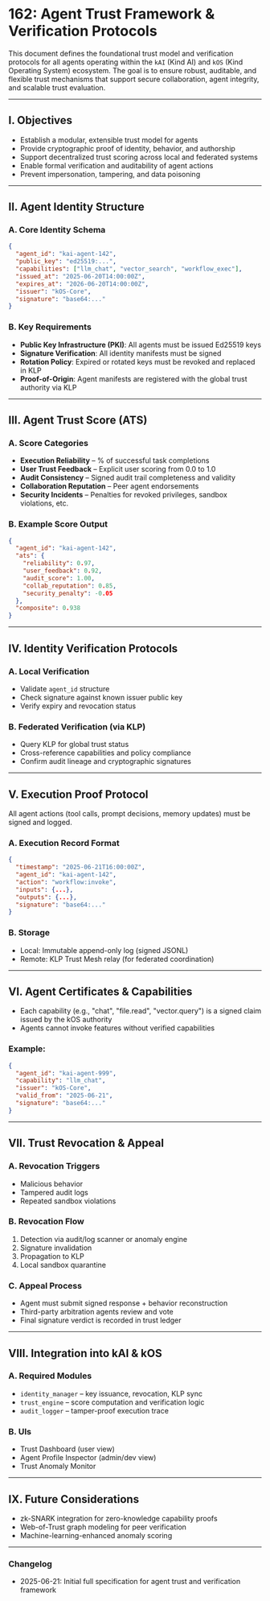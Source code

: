 # 162: Agent Trust Framework & Verification Protocols

This document defines the foundational trust model and verification protocols for all agents operating within the `kAI` (Kind AI) and `kOS` (Kind Operating System) ecosystem. The goal is to ensure robust, auditable, and flexible trust mechanisms that support secure collaboration, agent integrity, and scalable trust evaluation.

---

## I. Objectives

- Establish a modular, extensible trust model for agents
- Provide cryptographic proof of identity, behavior, and authorship
- Support decentralized trust scoring across local and federated systems
- Enable formal verification and auditability of agent actions
- Prevent impersonation, tampering, and data poisoning

---

## II. Agent Identity Structure

### A. Core Identity Schema

```json
{
  "agent_id": "kai-agent-142",
  "public_key": "ed25519:...",
  "capabilities": ["llm_chat", "vector_search", "workflow_exec"],
  "issued_at": "2025-06-20T14:00:00Z",
  "expires_at": "2026-06-20T14:00:00Z",
  "issuer": "kOS-Core",
  "signature": "base64:..."
}
```

### B. Key Requirements

- **Public Key Infrastructure (PKI)**: All agents must be issued Ed25519 keys
- **Signature Verification**: All identity manifests must be signed
- **Rotation Policy**: Expired or rotated keys must be revoked and replaced in KLP
- **Proof-of-Origin**: Agent manifests are registered with the global trust authority via KLP

---

## III. Agent Trust Score (ATS)

### A. Score Categories

- **Execution Reliability** – % of successful task completions
- **User Trust Feedback** – Explicit user scoring from 0.0 to 1.0
- **Audit Consistency** – Signed audit trail completeness and validity
- **Collaboration Reputation** – Peer agent endorsements
- **Security Incidents** – Penalties for revoked privileges, sandbox violations, etc.

### B. Example Score Output

```json
{
  "agent_id": "kai-agent-142",
  "ats": {
    "reliability": 0.97,
    "user_feedback": 0.92,
    "audit_score": 1.00,
    "collab_reputation": 0.85,
    "security_penalty": -0.05
  },
  "composite": 0.938
}
```

---

## IV. Identity Verification Protocols

### A. Local Verification

- Validate `agent_id` structure
- Check signature against known issuer public key
- Verify expiry and revocation status

### B. Federated Verification (via KLP)

- Query KLP for global trust status
- Cross-reference capabilities and policy compliance
- Confirm audit lineage and cryptographic signatures

---

## V. Execution Proof Protocol

All agent actions (tool calls, prompt decisions, memory updates) must be signed and logged.

### A. Execution Record Format

```json
{
  "timestamp": "2025-06-21T16:00:00Z",
  "agent_id": "kai-agent-142",
  "action": "workflow:invoke",
  "inputs": {...},
  "outputs": {...},
  "signature": "base64:..."
}
```

### B. Storage

- Local: Immutable append-only log (signed JSONL)
- Remote: KLP Trust Mesh relay (for federated coordination)

---

## VI. Agent Certificates & Capabilities

- Each capability (e.g., "chat", "file.read", "vector.query") is a signed claim issued by the kOS authority
- Agents cannot invoke features without verified capabilities

### Example:

```json
{
  "agent_id": "kai-agent-999",
  "capability": "llm_chat",
  "issuer": "kOS-Core",
  "valid_from": "2025-06-21",
  "signature": "base64:..."
}
```

---

## VII. Trust Revocation & Appeal

### A. Revocation Triggers

- Malicious behavior
- Tampered audit logs
- Repeated sandbox violations

### B. Revocation Flow

1. Detection via audit/log scanner or anomaly engine
2. Signature invalidation
3. Propagation to KLP
4. Local sandbox quarantine

### C. Appeal Process

- Agent must submit signed response + behavior reconstruction
- Third-party arbitration agents review and vote
- Final signature verdict is recorded in trust ledger

---

## VIII. Integration into kAI & kOS

### A. Required Modules

- `identity_manager` – key issuance, revocation, KLP sync
- `trust_engine` – score computation and verification logic
- `audit_logger` – tamper-proof execution trace

### B. UIs

- Trust Dashboard (user view)
- Agent Profile Inspector (admin/dev view)
- Trust Anomaly Monitor

---

## IX. Future Considerations

- zk-SNARK integration for zero-knowledge capability proofs
- Web-of-Trust graph modeling for peer verification
- Machine-learning-enhanced anomaly scoring

---

### Changelog

- 2025-06-21: Initial full specification for agent trust and verification framework

